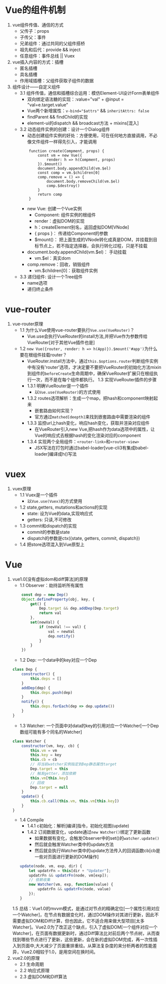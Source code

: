 # Vue的组件机制
1. vue组件传值、通信的方式
    - 父传子：props
    - 子传父：事件
    - 兄弟组件：通过共同的父组件搭桥
    - 祖先和后代：provide && inject
    - 任意组件：事件总线 || Vuex
2. vue插入内容的方式：插槽
    - 匿名插槽
    - 具名插槽
    - 作用域插槽：父组件获取子组件的数据
3. 组件设计——自定义组件
    - 3.1 组件传值，通信和插槽综合运用：模仿Element-UI设计Form表单组件
        - 双向绑定语法糖的实现：:value="val" + @input = "val=e.target.value"
        - Vue两个新增属性：`v-bind="$attrs"` && `inheritAttrs: false`
        - findParent && findChild的实现
        - element-ui的dispatch && broadcast方法 + mixins[混入]
    - 3.2 动态组件实例的创建：设计一个Dialog组件
        - 动态创建组件实例的好处：方便使用，可在任何地方直接调用，不必像文件组件一样得先引入，才能调用
        ```javascriot
            function create(Compment, props) {
                const vm = new Vue({
                    render: h => h(Compment, props)
                }).$mount()
                document.body.appendChild(vm.$el) 
                const comp = vm.$children[0]
                comp.remove = () => {
                    document.body.removeChild(vm.$el)
                    comp.$destroy()
                }
                return comp
            }
        ```
        - new Vue: 创建一个Vue实例
            - Component: 组件实例的根组件
            - render：虚拟DOM的实现
            - h：createElement别名，返回虚拟DOM[VNode]
            - { props }： 传递给Component的参数
            - $mount()： 把上面生成的VNode转化成真是DOM，并挂载到目标节点上，若不指定选择器，会执行转化过程，只是不挂载
        - document.body.appendChild(vm.$el)： 手动挂载
            - vm.$el：真实dom
        - comp.remove：回收，销毁组件
            - vm.$children[0]：获取组件实例
    - 3.3 递归组件: 设计一个Tree组件
        - name选项
        - 递归终止条件 
# vue-router
1. vue-router原理
    - 1.1 为什么Vue使用vue-router要执行`Vue.use(VueRouter)`？
        - Vue.use会执行VueRouter的install方法,并把Vue作为参数传给VueRouter[对于其他Vue插件也是]
    - 1.2 `new Vue({router, render: h => h(App)}).$mount('#app')`为什么要在根组件挂载router？
        - VueRouter.install方法中，通过`this.$options.router`判断组件实例中有没有'router'选项，才决定要不要把VueRouter的初始化方法mixin到组件的`beforeCreate`生命周期中，确保VueRouter扩展只在根组执行一次，而不是在每个组件都执行。
    1.3 实现VueRouter插件的步骤
        - 1.3.1 明确VueRouter是一个插件
            - 以`Vue.use(VueRouter)`的方式使用
        - 1.3.2 routes选项解析：生成一个map，把hash和component映射起来
            - 嵌套路由如何实现？
            - 官方通过`matched[deepth]`来找到嵌套路由中需要渲染的组件
        - 1.3.3 监控url上hash变化，响应hash变化，获取并渲染对应组件
            - 在VueRouter引入new Vue,把hash作为data选项中的属性，让Vue的响应式去根据hash的变化渲染对应的component
        - 1.3.4 实现两个全局组件：`<router-link>`和`<router-view>`
            - JSX写法在打包时通过babel-loader[vue-cli3有集成babel-loader]编译成h()写法
# vuex
1. vuex原理
    - 1.1 Vuex是一个插件
        - 以`Vue.use(Vuex)`的方式使用
    - 1.2 state,getters, mutations和actions的实现
        - state: 设为Vue的data,实现响应式
        - getters: 只读,不可修改
    - 1.3 commit和dispatch的实现
        - commit的参数是state
        - dispatch的参数是ctx({state, getters, commit, dispatch})
    - 1.4 把store选项混入到Vue原型上
# Vue
1. vue1.0[没有虚拟dom和diff算法]的原理
    - 1.1 Observer：劫持监听所有属性
    ```javascript
        const dep = new Dep()
        Object.defineProperty(obj, key, {
            get() {
                Dep.target && dep.addDep(Dep.target)
                return val
            },
            set(newVal) {
                if (newVal !== val) {
                    val = newVal
                    dep.notify()
                }
            }
        })
    ```
    - 1.2 Dep: 一个data中的key对应一个Dep
    ```javascript
    class Dep {
        constructor() {
            this.deps = []
        }
        addDep(dep) {
            this.deps.push(dep)
        }
        notify() {
            this.deps.forEach(dep => dep.update())
        }
    }
    ```
    - 1.3 Watcher: 一个页面中对data的key的引用对应一个Watcher[一个Dep数组可能有多个同名的Watcher]
    ```javascript
    class Watcher {
        constructor(vm, key, cb) {
            this.vm = vm
            this.key = key
            this.cb = cb
            // 将当前watcher实例指定到Dep静态属性target
            Dep.target = this
            // 触发getter，添加依赖
            this.vm[this.key]
            // 回收
            Dep.target = null
        }
        update() {
            this.cb.call(this.vm, this.vm[this.key])
        }
    }
    ```
    - 1.4 Compile
        - 1.4.1 c初始化：解析[编译]指令，初始化视图(update)
        - 1.4.2 订阅数据变化，update通过`new Watcher()`绑定了更新函数
            - 如果数据有变化，会触发Observer中的set()的`watcher.update()`
            - 然后就会触发Watcher类中的update方法
            - 然后就会执行Watcher类中的update方法传入的回调函数cb[cb是一些对页面进行更新的DOM操作]
        ```javascript
        update(node, vm, exp, dir) {
            let updatrFn = this[dir + "Updater"];
            updatrFn && updatrFn(node, vm[exp]);
            // 依赖收集
            new Watcher(vm, exp, function(value) {
                updatrFn && updatrFn(node, value)
            });
        }
        ```
    1.5 总结：Vue1.0的mvvm模式，是通过对节点的精确定位[一个属性引用对应一个Watcher]，在节点有数据变化时，通过DOM操作对其进行更新，因此不需要虚拟DOM和Diff计算，但也因此，它不适合用来做大型项目[太多Watcher]。Vue2.0为了改正这个缺点，引入了虚拟DOM[一个组件对应一个Watcher]，在页面有数据更新时，通过Diff算法比对前后两个节点树，从而查找到哪些节点进行了更新，这些更新，会在新的虚拟DOM完成，再一次性插入到页面中,大大减少了页面重排重绘。从算法复杂度的来分析两者的性能差异，Vue2.0相较于1.0，是用空间在换时间。
2. vue2.0的原理
    - 2.1 生命周期
    - 2.2 响应式原理
    - 2.3 虚拟DOM和Diff算法